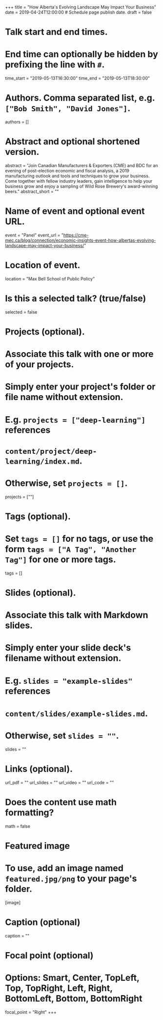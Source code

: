 +++
title = "How Alberta's Evolving Landscape May Impact Your Business"
date = 2019-04-24T12:00:00  # Schedule page publish date.
draft = false

# Talk start and end times.
#   End time can optionally be hidden by prefixing the line with `#`.
time_start = "2019-05-13T16:30:00"
time_end = "2019-05-13T18:30:00"

# Authors. Comma separated list, e.g. `["Bob Smith", "David Jones"]`.
authors = []

# Abstract and optional shortened version.
abstract = "Join Canadian Manufacturers & Exporters (CME) and BDC for an evening of post-election economic and fiscal analysis, a 2019 manufacturing outlook and tools and techniques to grow your business. Come together with fellow industry leaders, gain intelligence to help your business grow and enjoy a sampling of Wild Rose Brewery's award-winning beers."
abstract_short = ""

# Name of event and optional event URL.
event = "Panel"
event_url = "https://cme-mec.ca/blog/connection/economic-insights-event-how-albertas-evolving-landscape-may-impact-your-business/"

# Location of event.
location = "Max Bell School of Public Policy"

# Is this a selected talk? (true/false)
selected = false

# Projects (optional).
#   Associate this talk with one or more of your projects.
#   Simply enter your project's folder or file name without extension.
#   E.g. `projects = ["deep-learning"]` references 
#   `content/project/deep-learning/index.md`.
#   Otherwise, set `projects = []`.
projects = [""]

# Tags (optional).
#   Set `tags = []` for no tags, or use the form `tags = ["A Tag", "Another Tag"]` for one or more tags.
tags = []

# Slides (optional).
#   Associate this talk with Markdown slides.
#   Simply enter your slide deck's filename without extension.
#   E.g. `slides = "example-slides"` references 
#   `content/slides/example-slides.md`.
#   Otherwise, set `slides = ""`.
slides = ""

# Links (optional).
url_pdf = ""
url_slides = ""
url_video = ""
url_code = ""

# Does the content use math formatting?
math = false

# Featured image
# To use, add an image named `featured.jpg/png` to your page's folder. 
[image]
  # Caption (optional)
  caption = ""

  # Focal point (optional)
  # Options: Smart, Center, TopLeft, Top, TopRight, Left, Right, BottomLeft, Bottom, BottomRight
  focal_point = "Right"
+++


